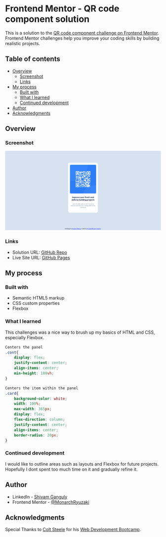 # Frontend Mentor - QR code component solution

This is a solution to the [QR code component challenge on Frontend Mentor](https://www.frontendmentor.io/challenges/qr-code-component-iux_sIO_H). Frontend Mentor challenges help you improve your coding skills by building realistic projects.

## Table of contents

- [Overview](#overview)
  - [Screenshot](#screenshot)
  - [Links](#links)
- [My process](#my-process)
  - [Built with](#built-with)
  - [What I learned](#what-i-learned)
  - [Continued development](#continued-development)
- [Author](#author)
- [Acknowledgments](#acknowledgments)

## Overview

### Screenshot

![1693658559526](image/README-template/1693658559526.png)

### Links

- Solution URL: [GitHub Repo](https://github.com/MonarchRyuzaki/QR-Code-Component)
- Live Site URL: [GitHub Pages](https://monarchryuzaki.github.io/QR-Code-Component/)

## My process

### Built with

- Semantic HTML5 markup
- CSS custom properties
- Flexbox

### What I learned

This challenges was a nice way to brush up my basics of HTML and CSS, especially Flexbox.

```css
Centers the panel
.cont{
    display: flex;
    justify-content: center;
    align-items: center;
    min-height: 100vh;
}

```

```css
Centers the item within the panel
.card{
    background-color: white;
    width: 100%;
    max-width: 365px;
    display: flex;
    flex-direction: column;
    justify-content: center;
    align-items: center;
    border-radius: 20px;
}
```

### Continued development

I would like to outline areas such as layouts and Flexbox for future projects. Hopefully I dont spent too much time on it and gradually refine it.

## Author

- LinkedIn - [Shivam Ganguly](https://www.linkedin.com/in/shivam-ganguly-357b90255/)
- Frontend Mentor - [@MonarchRyuzaki](https://www.frontendmentor.io/profile/MonarchRyuzaki)

## Acknowledgments

Special Thanks to [Colt Steele](https://www.udemy.com/user/coltsteele/) for his [Web Development Bootcamp](https://www.udemy.com/course/the-web-developer-bootcamp/).
